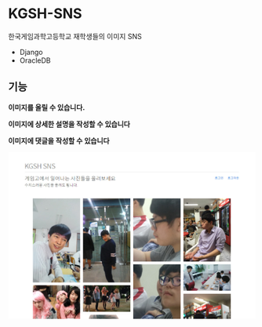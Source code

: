 # KGSH-SNS
한국게임과학고등학교 재학생들의 이미지 SNS

- Django
- OracleDB

## 기능
**이미지를 올릴 수 있습니다.**

**이미지에 상세한 설명을 작성할 수 있습니다**

**이미지에 댓글을 작성할 수 있습니다**

![Demo](image1.jpg)
